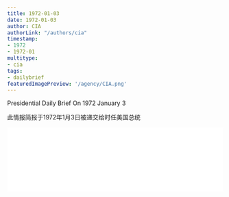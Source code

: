 ```yaml
---
title: 1972-01-03
date: 1972-01-03
author: CIA 
authorLink: "/authors/cia"
timestamp: 
- 1972
- 1972-01
multitype: 
- cia
tags: 
- dailybrief
featuredImagePreview: '/agency/CIA.png'
---
```



Presidential Daily Brief On 1972 January 3

此情报简报于1972年1月3日被递交给时任美国总统

<!--more-->





<div id="over" style="width:100%; overflow:hidden"> <iframe id="sFrame" name="sFrame" frameborder="no" border="0"  allowfullscreen marginwidth="0" scrolling="no" src = " /CIA/1972-01-03.html "  style = " position:absulute; width: 806px; top: 300;" > </iframe> </div>
